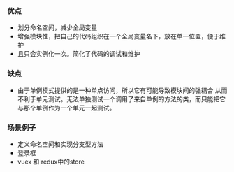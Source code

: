 <!--
 * @Author: your name
 * @Date: 2020-07-31 15:44:11
 * @LastEditTime: 2020-07-31 15:45:06
 * @LastEditors: Please set LastEditors
 * @Description: In User Settings Edit
 * @FilePath: /study/javascript设计模式/模式/单例模式/简介.md
--> 
### 优点

+ 划分命名空间，减少全局变量
+ 增强模块性，把自己的代码组织在一个全局变量名下，放在单一位置，便于维护
+ 且只会实例化一次。简化了代码的调试和维护

### 缺点
+ 由于单例模式提供的是一种单点访问，所以它有可能导致模块间的强耦合 从而不利于单元测试。无法单独测试一个调用了来自单例的方法的类，而只能把它与那个单例作为一个单元一起测试。

### 场景例子
+ 定义命名空间和实现分支型方法
+ 登录框
+ vuex 和 redux中的store
